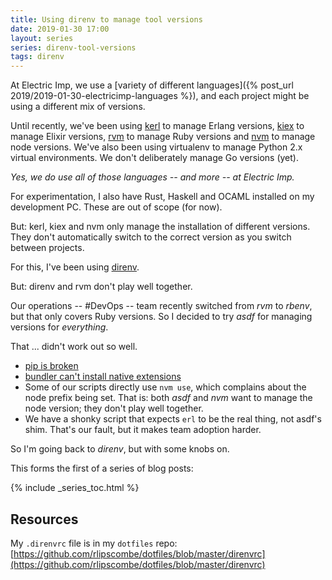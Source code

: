 ```yaml
---
title: Using direnv to manage tool versions
date: 2019-01-30 17:00
layout: series
series: direnv-tool-versions
tags: direnv
---
```


At Electric Imp, we use a [variety of different languages]({% post_url 2019/2019-01-30-electricimp-languages %}), and each project might be using a different mix of versions.

Until recently, we've been using [kerl](https://github.com/kerl/kerl) to manage Erlang versions, [kiex](https://github.com/taylor/kiex) to manage
Elixir versions, [rvm](https://rvm.io/) to manage Ruby versions and [nvm](https://github.com/creationix/nvm) to manage node versions. We've also been using virtualenv to manage Python 2.x virtual environments. We don't deliberately manage Go versions (yet).

_Yes, we do use all of those languages -- and more -- at Electric Imp._

For experimentation, I also have Rust, Haskell and OCAML installed on my development PC. These are out of scope (for now).

But: kerl, kiex and nvm only manage the installation of different versions. They don't automatically switch to the correct version as you switch between projects.

For this, I've been using [direnv](https://direnv.net/).

But: direnv and rvm don't play well together.

Our operations -- #DevOps -- team recently switched from *rvm* to *rbenv*, but that only covers Ruby versions. So I decided to try *asdf* for managing versions for _everything_.

That ... didn't work out so well.

- [pip is broken](https://github.com/danhper/asdf-python/issues/49)
- [bundler can't install native extensions](https://github.com/asdf-vm/asdf-ruby/issues/92)
- Some of our scripts directly use `nvm use`, which complains about the node
  prefix being set. That is: both *asdf* and *nvm* want to manage the node version;
  they don't play well together.
- We have a shonky script that expects `erl` to be the real thing, not asdf's
  shim. That's our fault, but it makes team adoption harder.

So I'm going back to *direnv*, but with some knobs on.

This forms the first of a series of blog posts:

{% include _series_toc.html %}

## Resources

My `.direnvrc` file is in my `dotfiles` repo: [https://github.com/rlipscombe/dotfiles/blob/master/direnvrc](https://github.com/rlipscombe/dotfiles/blob/master/direnvrc)
